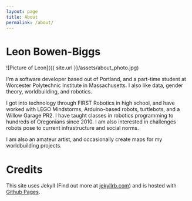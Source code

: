 ```yaml
---
layout: page
title: About
permalink: /about/
---
```


# Leon Bowen-Biggs
![Picture of Leon]({{ site.url }}/assets/about_photo.jpg)

I'm a software developer based out of Portland, and a part-time student at Worcester Polytechnic Institute in Massachusetts.
I also like data, gender theory, worldbuilding, and robotics.

I got into technology through FIRST Robotics in high school, and have worked with LEGO Mindstorms, Arduino-based robots, turtlebots, and a Willow Garage PR2. I have taught classes in robotics programming to hundreds of Oregonians since 2010. I am also interested in challenges robots pose to current infrastructure and social norms.

I am also an amateur artist, and occasionally create maps for my worldbuilding projects.

<!--
# Licenses, etc
All maps and world building material is creative commons {{ @TODO }}, unless otherwise noted.
All blog posts are {{ @TODO }}.
Project licenses are as noted with the project.
Generally, most are {{ @TODO }}, unless they are an academic project that cannot release the source.
-->

# Credits
This site uses Jekyll (Find out more at [jekyllrb.com](http://jekyllrb.com/)) and is hosted with [Github Pages](https://pages.github.com/).

